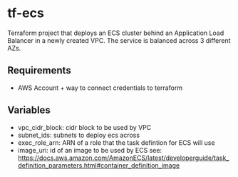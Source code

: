 # tf-ecs
Terraform project that deploys an ECS cluster behind an Application Load Balancer in a newly created VPC. 
The service is balanced across 3 different AZs.

## Requirements
- AWS Account + way to connect credentials to terraform 

## Variables
- vpc_cidr_block: cidr block to be used by VPC
- subnet_ids: subnets to deploy ecs across
- exec_role_arn: ARN of a role that the task defintion for ECS will use
- image_uri: id of an image to be used by ECS 
  see: https://docs.aws.amazon.com/AmazonECS/latest/developerguide/task_definition_parameters.html#container_definition_image 
